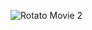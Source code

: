 
![Rotato Movie 2](https://user-images.githubusercontent.com/43770391/74778258-30ae6280-5269-11ea-919e-fc34551c0504.gif)
